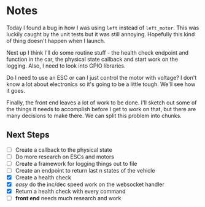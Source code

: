 # Notes

Today I found a bug in how I was using `left` instead of `left_motor`.  This was luckily caught by the unit tests but it was still annoying.  Hopefully this kind of thing doesn't happen when I launch.

Next up I think I'll do some routine stuff - the health check endpoint and function in the car, the physical state callback and start work on the logging.  Also, I need to look into GPIO libraries.  

Do I need to use an ESC or can I just control the motor with voltage?  I don't know a lot about electronics so it's going to be a little tough.  We'll see how it goes.

Finally, the front end leaves a lot of work to be done.  I'll sketch out some of the things it needs to accomplish before I get to work on that, but there are many decisions to make there.  We can split this problem into chunks.

## Next Steps

- [ ] Create a callback to the physical state
- [ ] Do more research on ESCs and motors
- [ ] Create a framework for logging things out to file
- [ ] Create an endpoint to return last n states of the vehicle
- [X] Create a health check
- [X] *easy* do the inc/dec speed work on the websocket handler
- [X] Return a health check with every command
- [ ] **front end** needs much research and work

